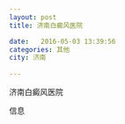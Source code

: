 ```yaml
--- 
layout: post 
title: 济南白癜风医院

date:   2016-05-03 13:39:56 
categories: 其他  
city: 济南
  
--- 
```

   
济南白癜风医院

信息

